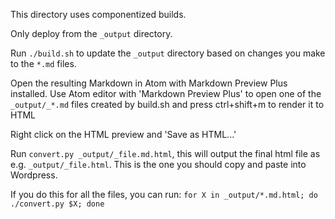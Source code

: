 This directory uses componentized builds.

Only deploy from the `_output` directory.

Run `./build.sh` to update the `_output` directory based on changes you make to the `*.md` files.

Open the resulting Markdown in Atom with Markdown Preview Plus installed.
Use Atom editor with 'Markdown Preview Plus' to open one of the `_output/_*.md` files created by build.sh and press ctrl+shift+m to render it to HTML

Right click on the HTML preview and 'Save as HTML...'

Run `convert.py _output/_file.md.html`, this will output the final html file as e.g. `_output/_file.html`. This is the one you should copy and paste into Wordpress.

If you do this for all the files, you can run: `for X in _output/*.md.html; do ./convert.py $X; done`
